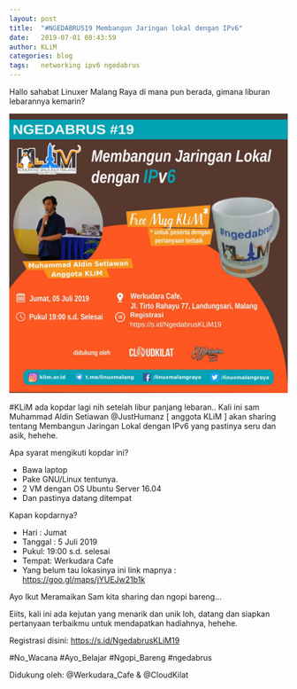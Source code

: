 ```yaml
---
layout: post
title:  "#NGEDABRUS19 Membangun Jaringan lokal dengan IPv6"
date:   2019-07-01 08:43:59
author: KLiM
categories: blog
tags:	networking ipv6 ngedabrus
---
```


Hallo sahabat Linuxer Malang Raya di mana pun berada, gimana liburan lebarannya kemarin? 

![Poster Ngedabrus 19](/assets/images/ngedabrus-19.jpg)

\#KLiM ada kopdar lagi nih setelah libur panjang lebaran.. Kali ini sam Muhammad Aldin Setiawan @JustHumanz [ anggota KLiM ] akan sharing tentang Membangun Jaringan Lokal dengan IPv6  yang pastinya seru dan asik, hehehe.

Apa syarat mengikuti kopdar ini?
- Bawa laptop 
- Pake GNU/Linux tentunya.
- 2  VM dengan OS Ubuntu Server 16.04
- Dan pastinya datang ditempat

Kapan kopdarnya? 
- Hari : Jumat 
- Tanggal : 5 Juli 2019 
- Pukul: 19:00 s.d. selesai
- Tempat:  Werkudara Cafe
- Yang belum tau lokasinya ini link mapnya : https://goo.gl/maps/jYUEJw21b1k

Ayo Ikut Meramaikan Sam kita sharing dan ngopi bareng...

Eiits, kali ini ada kejutan yang menarik dan unik loh, datang dan siapkan pertanyaan terbaikmu untuk mendapatkan hadiahnya, hehehe.

Registrasi disini: https://s.id/NgedabrusKLiM19

\#No_Wacana #Ayo_Belajar #Ngopi_Bareng #ngedabrus

Didukung oleh: @Werkudara_Cafe & @CloudKilat